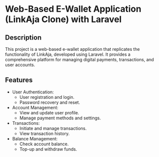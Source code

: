 # Web-Based E-Wallet Application (LinkAja Clone) with Laravel

## Description
This project is a web-based e-wallet application that replicates the functionality of LinkAja, developed using Laravel. It provides a comprehensive platform for managing digital payments, transactions, and user accounts.

## Features
- User Authentication:
    + User registration and login.
    + Password recovery and reset.
- Account Management:
    + View and update user profile.
    + Manage payment methods and settings.
- Transactions:
    + Initiate and manage transactions.
    + View transaction history.
- Balance Management:
    + Check account balance.
    + Top-up and withdraw funds.
